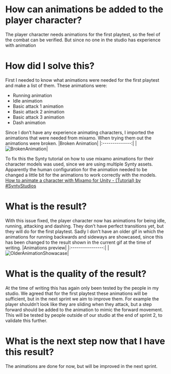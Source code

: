 # How can animations be added to the player character?
The player character needs animations for the first playtest, so the feel of the combat can be verified. But since no one in the studio has experience with animation 

# How did I solve this?
First I needed to know what animations were needed for the first playtest and make a list of them. These animations were:
- Running animation
- Idle animation
- Basic attack 1 animation
- Basic attack 2 animation
- Basic attack 3 animation
- Dash animation

Since I don’t have any experience animating characters, I imported the animations that were needed from mixamo. When trying them out the animations were broken.
|Broken Animation|
|:--------------:|
|![BrokenAnimation](https://github.com/Timsel1/S6-Portfolio/assets/90602424/72dca9aa-2d62-4a57-a64e-3ae3a3bda751)|


To fix this the Synty tutorial on how to use mixamo animations for their character models was used, since we are using multiple Synty assets. Apparently the human configuration for the animation needed to be changed a little bit for the animations to work correctly with the models.
[How to animate a character with Mixamo for Unity - (Tutorial)  by #SyntyStudios](https://www.youtube.com/watch?v=9H0aJhKSlEQ)

# What is the result?
With this issue fixed, the player character now has animations for being idle, running, attacking and dashing. They don’t have perfect transitions yet, but they will do for the first playtest. Sadly I don’t have an older gif in which the animations for running backwards and sideways are showcased, since this has been changed to the result shown in the current gif at the time of writing.
|Animations preview|
|:----------------:|
|![OlderAnimationShowacase](https://github.com/Timsel1/S6-Portfolio/assets/90602424/a97971cf-508c-46b2-91c8-2dd82a53fe61)|

# What is the quality of the result?
At the time of writing this has again only been tested by the people in my studio. We agreed that for the first playtest these animations will be sufficient, but in the next sprint we aim to improve them. For example the player shouldn’t look like they are sliding when they attack, but a step forward should be added to the animation to mimic the forward movement.
This will be tested by people outside of our studio at the end of sprint 2, to validate this further.

# What is the next step now that I have this result?
The animations are done for now, but will be improved in the next sprint.
